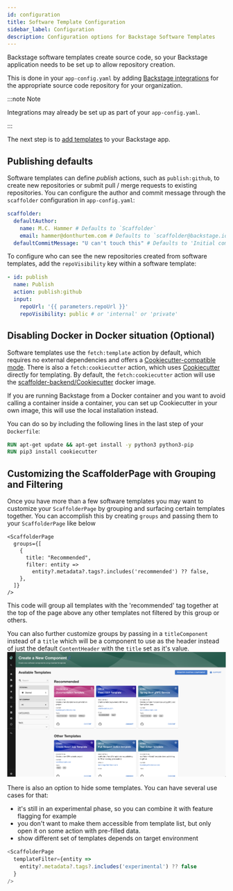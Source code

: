 ```yaml
---
id: configuration
title: Software Template Configuration
sidebar_label: Configuration
description: Configuration options for Backstage Software Templates
---
```


Backstage software templates create source code, so your Backstage application
needs to be set up to allow repository creation.

This is done in your `app-config.yaml` by adding
[Backstage integrations](https://backstage.io/docs/integrations/) for the
appropriate source code repository for your organization.

:::note Note

Integrations may already be set up as part of your `app-config.yaml`.

:::

The next step is to [add templates](http://backstage.io/docs/features/software-templates/adding-templates)
to your Backstage app.

## Publishing defaults

Software templates can define _publish_ actions, such as `publish:github`, to
create new repositories or submit pull / merge requests to existing
repositories. You can configure the author and commit message through the
`scaffolder` configuration in `app-config.yaml`:

```yaml
scaffolder:
  defaultAuthor:
    name: M.C. Hammer # Defaults to `Scaffolder`
    email: hammer@donthurtem.com # Defaults to `scaffolder@backstage.io`
  defaultCommitMessage: "U can't touch this" # Defaults to 'Initial commit'
```

To configure who can see the new repositories created from software templates,
add the `repoVisibility` key within a software template:

```yaml
- id: publish
  name: Publish
  action: publish:github
  input:
    repoUrl: '{{ parameters.repoUrl }}'
    repoVisibility: public # or 'internal' or 'private'
```

## Disabling Docker in Docker situation (Optional)

Software templates use the `fetch:template` action by default, which requires no
external dependencies and offers a
[Cookiecutter-compatible mode](https://backstage.io/docs/features/software-templates/builtin-actions#using-cookiecuttercompat-mode).
There is also a `fetch:cookiecutter` action, which uses
[Cookiecutter](https://github.com/cookiecutter/cookiecutter) directly for
templating. By default, the `fetch:cookiecutter` action will use the
[scaffolder-backend/Cookiecutter](https://github.com/backstage/backstage/blob/master/plugins/scaffolder-backend/scripts/Cookiecutter.dockerfile)
docker image.

If you are running Backstage from a Docker container and you want to avoid
calling a container inside a container, you can set up Cookiecutter in your own
image, this will use the local installation instead.

You can do so by including the following lines in the last step of your
`Dockerfile`:

```Dockerfile
RUN apt-get update && apt-get install -y python3 python3-pip
RUN pip3 install cookiecutter
```

## Customizing the ScaffolderPage with Grouping and Filtering

Once you have more than a few software templates you may want to customize your
`ScaffolderPage` by grouping and surfacing certain templates together. You can
accomplish this by creating `groups` and passing them to your `ScaffolderPage`
like below

```
<ScaffolderPage
  groups={[
    {
      title: "Recommended",
      filter: entity =>
        entity?.metadata?.tags?.includes('recommended') ?? false,
    },
  ]}
/>
```

This code will group all templates with the 'recommended' tag together at the
top of the page above any other templates not filtered by this group or others.

You can also further customize groups by passing in a `titleComponent` instead
of a `title` which will be a component to use as the header instead of just the
default `ContentHeader` with the `title` set as it's value.
![Grouped Templates](../../assets/software-templates/grouped-templates.png)

There is also an option to hide some templates.
You can have several use cases for that:

- it's still in an experimental phase, so you can combine it with feature flagging for example
- you don't want to make them accessible from template list, but only open it on some action with pre-filled data.
- show different set of templates depends on target environment

```typescript jsx
<ScaffolderPage
  templateFilter={entity =>
    entity?.metadata?.tags?.includes('experimental') ?? false
  }
/>
```
